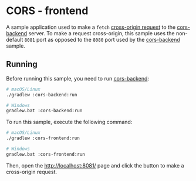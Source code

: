 # CORS - frontend

A sample application used to make a `fetch` [cross-origin request](https://ktor.io/docs/cors.html) to the [cors-backend](../cors-backend) server. To make a request cross-origin, this sample uses the non-default `8081` port as opposed to the `8080` port used by the [cors-backend](../cors-backend) sample.

## Running

Before running this sample, you need to run [cors-backend](../cors-backend):

```bash
# macOS/Linux
./gradlew :cors-backend:run

# Windows
gradlew.bat :cors-backend:run
```

To run this sample, execute the following command:

```bash
# macOS/Linux
./gradlew :cors-frontend:run

# Windows
gradlew.bat :cors-frontend:run
```

Then, open the [http://localhost:8081/](http://localhost:8081/) page and click the button to make a cross-origin request.
